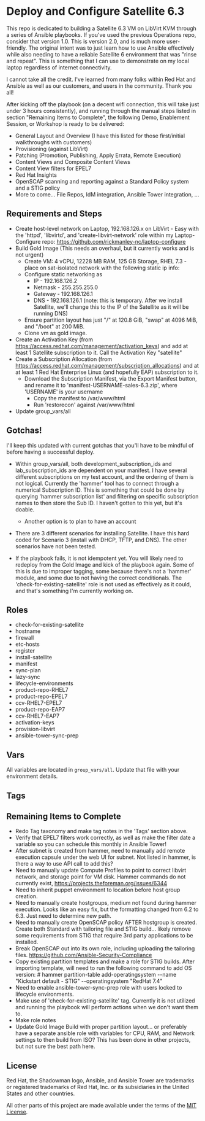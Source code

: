 # Deploy and Configure Satellite 6.3
This repo is dedicated to building a Satellite 6.3 VM on LibVirt KVM through a series of Ansible playbooks. If you've used the previous Operations repo, consider that version 1.0. This is version 2.0, and is much more user-friendly. The original intent was to just learn how to use Ansible effectively while also needing to have a reliable Satellite 6 environment that was "rinse and repeat". This is something that I can use to demonstrate on my local laptop regardless of internet connectivity.

I cannot take all the credit. I've learned from many folks within Red Hat and Ansible as well as our customers, and users in the community. Thank you all!


After kicking off the playbook (on a decent wifi connection, this will take just under 3 hours consistently), and running through the manual steps listed in section "Remaining Items to Complete", the following Demo, Enablement Session, or Workshop is ready to be delivered:

 - General Layout and Overview (I have this listed for those first/initial walkthroughs with customers)
 - Provisioning (against LibVirt)
 - Patching (Promotion, Publishing, Apply Errata, Remote Execution)
 - Content Views and Composite Content Views
 - Content View filters for EPEL7
 - Red Hat Insights
 - OpenSCAP scanning and reporting against a Standard Policy system and a STIG policy
 - More to come... File Repos, IdM integration, Ansible Tower integration, ...


## Requirements and Steps

- Create host-level network on Laptop, 192.168.126.x on LibVirt - Easy with the 'httpd', 'libvirtd', and 'create-libvirt-network' role within my Laptop-Configure repo: https://github.com/rickmanley-nc/laptop-configure
- Build Gold Image (This needs an overhaul, but it currently works and is not urgent)
  - Create VM: 4 vCPU, 12228 MB RAM, 125 GB Storage, RHEL 7.3 - place on sat-isolated network with the following static ip info:
  - Configure static networking as
    - IP -  192.168.126.2
    - Netmask - 255.255.255.0
    - Gateway - 192.168.126.1
    - DNS - 192.168.126.1 (note: this is temporary. After we install Satellite, we'll change this to the IP of the Satellite as it will be running DNS)
  - Ensure partition layout has just "/" at 120.8 GiB, "swap" at 4096 MiB, and "/boot" at 200 MiB.
  - Clone vm as gold image.
- Create an Activation Key (from https://access.redhat.com/management/activation_keys) and add at least 1 Satellite subscription to it. Call the Activation Key "satellite"
- Create a Subscription Allocation (from https://access.redhat.com/management/subscription_allocations) and at at least 1 Red Hat Enterprise Linux (and hopefully EAP) subscription to it.
  - Download the Subscription Manifest, via the Export Manifest button, and rename it to 'manifest-USERNAME-sales-6.3.zip', where 'USERNAME' is your username
    - Copy the manifest to /var/www/html
    - Run 'restorecon' against /var/www/html
- Update group_vars/all

## Gotchas!

I'll keep this updated with current gotchas that you'll have to be mindful of before having a successful deploy.

- Within group_vars/all, both development_subscription_ids and lab_subscription_ids are dependent on your manifest. I have several different subscriptions on my test account, and the ordering of them is not logical. Currently the 'hammer' tool has to connect through a numerical Subscription ID. This is something that could be done by querying 'hammer subscription list' and filtering on specific subscription names to then store the Sub ID. I haven't gotten to this yet, but it's doable.
  - Another option is to plan to have an account

- There are 3 different scenarios for installing Satellite. I have this hard coded for Scenario 3 (install with DHCP, TFTP, and DNS). The other scenarios have not been tested.

- If the playbook fails, it is not idempotent yet. You will likely need to redeploy from the Gold Image and kick of the playbook again. Some of this is due to improper tagging, some because there's not a 'hammer' module, and some due to not having the correct conditionals. The 'check-for-existing-satellite' role is not used as effectively as it could, and that's something I'm currently working on.


## Roles

- check-for-existing-satellite
- hostname
- firewall
- etc-hosts
- register
- install-satellite
- manifest
- sync-plan
- lazy-sync
- lifecycle-environments
- product-repo-RHEL7
- product-repo-EPEL7
- ccv-RHEL7-EPEL7
- product-repo-EAP7
- ccv-RHEL7-EAP7
- activation-keys
- provision-libvirt
- ansible-tower-sync-prep

## Vars

All variables are located in `group_vars/all`. Update that file with your environment details.

## Tags


## Remaining Items to Complete

- Redo Tag taxonomy and make tag notes in the 'Tags' section above.
- Verify that EPEL7 filters work correctly, as well as make the filter date a variable so you can schedule this monthly in Ansible Tower!
- After subnet is created from hammer, need to manually add remote execution capsule under the web UI for subnet. Not listed in hammer, is there a way to use API call to add this?
- Need to manually update Compute Profiles to point to correct libvirt network, and storage point for VM disk. Hammer commands do not currently exist, https://projects.theforeman.org/issues/6344
- Need to inherit puppet environment to location before host group creation.
- Need to manually create hostgroups, medium not found during hammer execution. Looks like an easy fix, but the formatting changed from 6.2 to 6.3. Just need to determine new path.
- Need to manually create OpenSCAP policy AFTER hostgroup is created. Create both Standard with tailoring file and STIG build... likely remove some requirements from STIG that require 3rd party applications to be installed.
- Break OpenSCAP out into its own role, including uploading the tailoring files. https://github.com/Ansible-Security-Compliance
- Copy existing partition templates and make a role for STIG builds. After importing template, will need to run the following command to add OS version: # hammer partition-table add-operatingsystem --name "Kickstart default - STIG" --operatingsystem "RedHat 7.4"
- Need to enable ansible-tower-sync-prep role with users locked to lifecycle environments.
- Make use of 'check-for-existing-satellite' tag. Currently it is not utilized and running the playbook will perform actions when we don't want them to.
- Make role notes
- Update Gold Image Build with proper partition layout... or preferably have a separate ansible role with variables for CPU, RAM, and Network settings to then build from ISO? This has been done in other projects, but not sure the best path here.

## License

Red Hat, the Shadowman logo, Ansible, and Ansible Tower are trademarks or registered trademarks of Red Hat, Inc. or its subsidiaries in the United States and other countries.

All other parts of this project are made available under the terms of the [MIT License](LICENSE).
